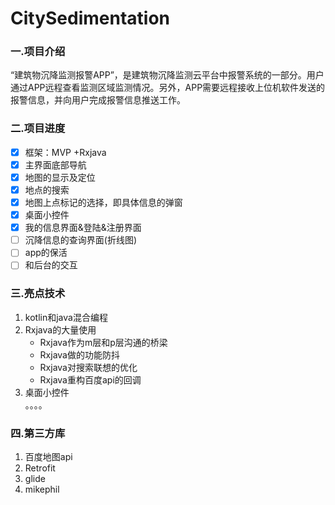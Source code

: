 # CitySedimentation

### 一.项目介绍
“建筑物沉降监测报警APP”，是建筑物沉降监测云平台中报警系统的一部分。用户通过APP远程查看监测区域监测情况。另外，APP需要远程接收上位机软件发送的报警信息，并向用户完成报警信息推送工作。

### 二.项目进度
- [x]  框架：MVP +Rxjava
- [x]  主界面底部导航
- [x]  地图的显示及定位
- [x]  地点的搜索
- [x]  地图上点标记的选择，即具体信息的弹窗
- [x]  桌面小控件
- [x]  我的信息界面&登陆&注册界面
- [ ]  沉降信息的查询界面(折线图)
- [ ]  app的保活
- [ ]  和后台的交互

### 三.亮点技术
1. kotlin和java混合编程
2. Rxjava的大量使用
    * Rxjava作为m层和p层沟通的桥梁
    * Rxjava做的功能防抖
    * Rxjava对搜索联想的优化
    * Rxjava重构百度api的回调  
3. 桌面小控件    
。。。。

### 四.第三方库
1. 百度地图api
2. Retrofit
3. glide
4. mikephil